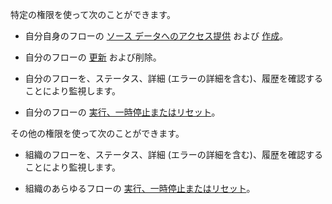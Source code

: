 特定の権限を使って次のことができます。

-   自分自身のフローの [ソース データへのアクセス提供](wer1691592221683.md) および [作成](luq1640282345986.md)。

-   自分のフローの [更新](dod1691610081069.md) および削除。

-   自分のフローを、ステータス、詳細 (エラーの詳細を含む)、履歴を確認することにより監視します。

-   自分のフローの [実行、一時停止またはリセット](fqx1691599182279.md)。

その他の権限を使って次のことができます。

-   組織のフローを、ステータス、詳細 (エラーの詳細を含む)、履歴を確認することにより監視します。

-   組織のあらゆるフローの [実行、一時停止またはリセット](fqx1691599182279.md)。
